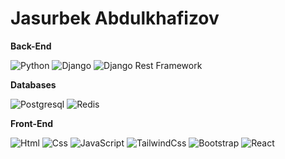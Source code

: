 # Jasurbek Abdulkhafizov


**Back-End**

![Python](https://img.shields.io/badge/Python-FFD43B?style=for-the-badge&logo=python&logoColor=blue)
![Django](https://img.shields.io/badge/Django-092E20?style=for-the-badge&logo=django&logoColor=green)
![Django Rest Framework](https://img.shields.io/badge/django%20rest-ff1709?style=for-the-badge&logo=django&logoColor=white)

**Databases**

![Postgresql](https://img.shields.io/badge/PostgreSQL-316192?style=for-the-badge&logo=postgresql&logoColor=white)
![Redis](https://img.shields.io/badge/redis-%23DD0031.svg?&style=for-the-badge&logo=redis&logoColor=white)


**Front-End**

![Html](https://img.shields.io/badge/Html5-E34F26?style=for-the-badge&logo=html5&logoColor=white)
![Css](https://img.shields.io/badge/Css3-1572B6?style=for-the-badge&logo=css3&logoColor=white)
![JavaScript](https://img.shields.io/badge/JavaScript-1572B6?style=for-the-badge&logo=js3&logoColor=white)
![TailwindCss](https://img.shields.io/badge/TailwindCss-1572B6?style=for-the-badge&logo=tailwindcss3&logoColor=white)
![Bootstrap](https://img.shields.io/badge/Bootstrap-1572B6?style=for-the-badge&logo=bootstrap3&logoColor=white)
![React](https://img.shields.io/badge/React-1572B6?style=for-the-badge&logo=react3&logoColor=white)

